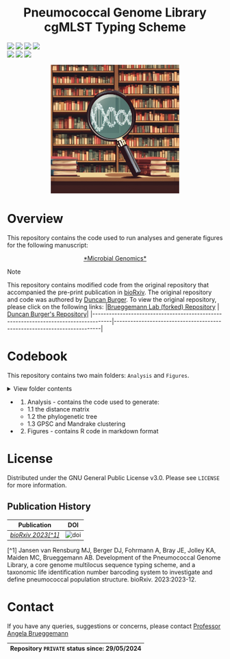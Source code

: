 <h1 align="center">
  Pneumococcal Genome Library cgMLST Typing Scheme
</h1>

![](https://img.shields.io/badge/R-276DC3?style=for-the-badge&logo=r&logoColor=white)
![](https://img.shields.io/badge/RStudio-75AADB?style=for-the-badge&logo=RStudio&logoColor=white)
![](https://img.shields.io/badge/Shell_Script-121011?style=for-the-badge&logo=gnu-bash&logoColor=white)
![](https://img.shields.io/badge/GitHub-100000?style=for-the-badge&logo=github&logoColor=white)  
![](https://img.shields.io/badge/Repository_created:-29_May_2024-green)
![](https://img.shields.io/badge/Last_update:-29_May_2024-black)
![](https://img.shields.io/badge/PRIVATE-red)

<p align="center">
  <img width="300" height="300" src=pgl.png>
</p>

# Overview
This repository contains the code used to run analyses and generate figures for the following manuscript:  
<p align="center">
<a href="www.page.com">*Microbial Genomics*</a>
</p>  

> [!NOTE]  
> This repository contains modified code from the original repository that accompanied the pre-print publication in [bioRxiv](https://www.biorxiv.org/content/10.1101/2023.12.19.571883v1). The original repository and code was authored by [Duncan Burger](https://github.com/duncanberger). To view the original repository, please click on the following links:
> |[Brueggemann Lab (forked) Repository](https://github.com/brueggemann-lab/PGL_cgMLST) | [Duncan Burger's Repository](https://github.com/duncanberger/PGL_cgMLST)|
> |-------------------------------------------------------------------------------------|-------------------------------------------------------------------------|   

# Codebook
This repository contains two main folders: `Analysis` and `Figures`. 
<details>
<summary>View folder contents</summary>
<ol>
  <li>Analysis</li>
  <li>Figures</li>
</ol>
</details>



  
- 1. Analysis - contains the code used to generate:<br>
  - 1.1 the distance matrix<br>
  - 1.2 the phylogenetic tree<br> 
  - 1.3 GPSC and Mandrake clustering <br>
- 2. Figures - contains R code in markdown format
</details>

# License
Distributed under the GNU General Public License v3.0. Please see `LICENSE` for more information.
## Publication History
|**Publication**|**DOI**|
|-------------------------------|------|
|[*bioRxiv 2023[^1]*](https://www.biorxiv.org/content/10.1101/2023.12.19.571883v1)|![doi](https://img.shields.io/badge/DOI-https://doi.org/10.1101/2023.12.19.571883-blue)|  

[^1] Jansen van Rensburg MJ, Berger DJ, Fohrmann A, Bray JE, Jolley KA, Maiden MC, Brueggemann AB. Development of the Pneumococcal Genome Library, a core genome multilocus sequence typing scheme, and a taxonomic life identification number barcoding system to investigate and define pneumococcal population structure. bioRxiv. 2023:2023-12.
# Contact
If you have any queries, suggestions or concerns, please contact [Professor Angela Brueggemann](mailto:angela.brueggemann@ndph.ox.ac.uk)  

|Repository `PRIVATE` status since: 29/05/2024|
|--------------------------------------------|
